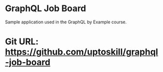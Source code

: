 # GraphQL Job Board

Sample application used in the GraphQL by Example course.

# Git URL: <https://github.com/uptoskill/graphql-job-board>